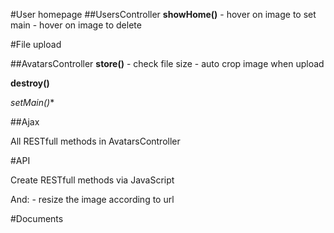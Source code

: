 #User homepage
##UsersController
**showHome()**
    - hover on image to set main
    - hover on image to delete

#File upload

##AvatarsController
**store()**
    - check file size
    - auto crop image when upload

**destroy()**

**setMain*()**

##Ajax

All RESTfull methods in AvatarsController


#API

Create RESTfull methods via JavaScript

And:
    - resize the image according to url

#Documents
